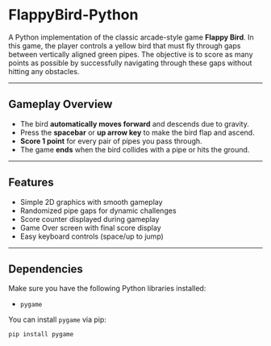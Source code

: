 # FlappyBird-Python

A Python implementation of the classic arcade-style game **Flappy Bird**. In this game, the player controls a yellow bird that must fly through gaps between vertically aligned green pipes. The objective is to score as many points as possible by successfully navigating through these gaps without hitting any obstacles.

---

## Gameplay Overview

- The bird **automatically moves forward** and descends due to gravity.
- Press the **spacebar** or **up arrow key** to make the bird flap and ascend.
- **Score 1 point** for every pair of pipes you pass through.
- The game **ends** when the bird collides with a pipe or hits the ground.

---

## Features

- Simple 2D graphics with smooth gameplay
- Randomized pipe gaps for dynamic challenges
- Score counter displayed during gameplay
- Game Over screen with final score display
- Easy keyboard controls (space/up to jump)

---

## Dependencies

Make sure you have the following Python libraries installed:

- `pygame`

You can install `pygame` via pip:

```bash
pip install pygame
